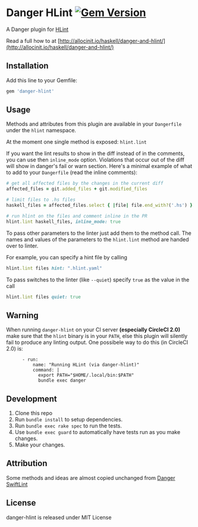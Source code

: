 # Danger HLint [![Gem Version](https://badge.fury.io/rb/danger-hlint.svg)](https://badge.fury.io/rb/danger-hlint)

A Danger plugin for [HLint](https://github.com/ndmitchell/hlint)

Read a full how to at [http://allocinit.io/haskell/danger-and-hlint/](http://allocinit.io/haskell/danger-and-hlint/)

## Installation

Add this line to your Gemfile:

```ruby
gem 'danger-hlint'
```

## Usage

Methods and attributes from this plugin are available in
your `Dangerfile` under the `hlint` namespace.

At the moment one single method is exposed: `hlint.lint`

If you want the lint results to show in the diff instead of in the comments, you can use then `inline_mode` option.
Violations that occur out of the diff will show in danger's fail or warn section. Here's a minimal example of what to add to your `Dangerfile` (read the inline comments):

```ruby
# get all affected files by the changes in the current diff
affected_files = git.added_files + git.modified_files

# limit files to .hs files
haskell_files = affected_files.select { |file| file.end_with?('.hs') }

# run hlint on the files and comment inline in the PR
hlint.lint haskell_files, inline_mode: true

```

To pass other parameters to the linter just add them to the method call. The
names and values of the parameters to the `hlint.lint` method are handed over to linter.

For example, you can specify a hint file by calling

```ruby
hlint.lint files hint: ".hlint.yaml"
```

To pass switches to the linter (like `--quiet`) specify `true` as the value in the call

```ruby
hlint.lint files quiet: true
```

## Warning

When running `danger-hlint` on your CI server **(especially CircleCI 2.0)** make sure that the `hlint` binary is in your `PATH`, else this plugin will silently fail to produce any linting output. One possibele way to do this (in CircleCI 2.0) is:

```
      - run:
          name: "Running HLint (via danger-hlint)"
          command: |
            export PATH="$HOME/.local/bin:$PATH"
            bundle exec danger
```

## Development

1. Clone this repo
2. Run `bundle install` to setup dependencies.
3. Run `bundle exec rake spec` to run the tests.
4. Use `bundle exec guard` to automatically have tests run as you make changes.
5. Make your changes.

## Attribution

Some methods and ideas are almost copied unchanged from [Danger SwiftLint](https://github.com/ashfurrow/danger-swiftlint)

## License

danger-hlint is released under MIT License
